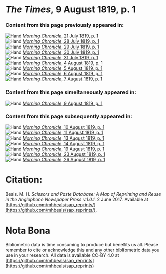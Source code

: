# *The Times*, 9 August 1819, p. 1  
  
### Content from this page previously appeared in:  
![Hand](http://scissorsandpaste.net/wp-content/uploads/2017/06/smallhandpointer.png) [*Morning Chronicle*, 21 July 1819, p. 1](https://mhbeals.github.io/sap_html/Morning-Chronicle/Morning-Chronicle-21-July-1819-p-1)  
![Hand](http://scissorsandpaste.net/wp-content/uploads/2017/06/smallhandpointer.png) [*Morning Chronicle*, 28 July 1819, p. 1](https://mhbeals.github.io/sap_html/Morning-Chronicle/Morning-Chronicle-28-July-1819-p-1)  
![Hand](http://scissorsandpaste.net/wp-content/uploads/2017/06/smallhandpointer.png) [*Morning Chronicle*, 29 July 1819, p. 1](https://mhbeals.github.io/sap_html/Morning-Chronicle/Morning-Chronicle-29-July-1819-p-1)  
![Hand](http://scissorsandpaste.net/wp-content/uploads/2017/06/smallhandpointer.png) [*Morning Chronicle*, 30 July 1819, p. 1](https://mhbeals.github.io/sap_html/Morning-Chronicle/Morning-Chronicle-30-July-1819-p-1)  
![Hand](http://scissorsandpaste.net/wp-content/uploads/2017/06/smallhandpointer.png) [*Morning Chronicle*, 31 July 1819, p. 1](https://mhbeals.github.io/sap_html/Morning-Chronicle/Morning-Chronicle-31-July-1819-p-1)  
![Hand](http://scissorsandpaste.net/wp-content/uploads/2017/06/smallhandpointer.png) [*Morning Chronicle*, 4 August 1819, p. 1](https://mhbeals.github.io/sap_html/Morning-Chronicle/Morning-Chronicle-4-August-1819-p-1)  
![Hand](http://scissorsandpaste.net/wp-content/uploads/2017/06/smallhandpointer.png) [*Morning Chronicle*, 5 August 1819, p. 1](https://mhbeals.github.io/sap_html/Morning-Chronicle/Morning-Chronicle-5-August-1819-p-1)  
![Hand](http://scissorsandpaste.net/wp-content/uploads/2017/06/smallhandpointer.png) [*Morning Chronicle*, 6 August 1819, p. 1](https://mhbeals.github.io/sap_html/Morning-Chronicle/Morning-Chronicle-6-August-1819-p-1)  
![Hand](http://scissorsandpaste.net/wp-content/uploads/2017/06/smallhandpointer.png) [*Morning Chronicle*, 7 August 1819, p. 1](https://mhbeals.github.io/sap_html/Morning-Chronicle/Morning-Chronicle-7-August-1819-p-1)  
  
### Content from this page simeltaneously appeared in:  
![Hand](http://scissorsandpaste.net/wp-content/uploads/2017/06/smallhandpointer.png) [*Morning Chronicle*, 9 August 1819, p. 1](https://mhbeals.github.io/sap_html/Morning-Chronicle/Morning-Chronicle-9-August-1819-p-1)  
  
### Content from this page subsequently appeared in:  
![Hand](http://scissorsandpaste.net/wp-content/uploads/2017/06/smallhandpointer.png) [*Morning Chronicle*, 10 August 1819, p. 1](https://mhbeals.github.io/sap_html/Morning-Chronicle/Morning-Chronicle-10-August-1819-p-1)  
![Hand](http://scissorsandpaste.net/wp-content/uploads/2017/06/smallhandpointer.png) [*Morning Chronicle*, 11 August 1819, p. 1](https://mhbeals.github.io/sap_html/Morning-Chronicle/Morning-Chronicle-11-August-1819-p-1)  
![Hand](http://scissorsandpaste.net/wp-content/uploads/2017/06/smallhandpointer.png) [*Morning Chronicle*, 13 August 1819, p. 1](https://mhbeals.github.io/sap_html/Morning-Chronicle/Morning-Chronicle-13-August-1819-p-1)  
![Hand](http://scissorsandpaste.net/wp-content/uploads/2017/06/smallhandpointer.png) [*Morning Chronicle*, 14 August 1819, p. 1](https://mhbeals.github.io/sap_html/Morning-Chronicle/Morning-Chronicle-14-August-1819-p-1)  
![Hand](http://scissorsandpaste.net/wp-content/uploads/2017/06/smallhandpointer.png) [*Morning Chronicle*, 19 August 1819, p. 1](https://mhbeals.github.io/sap_html/Morning-Chronicle/Morning-Chronicle-19-August-1819-p-1)  
![Hand](http://scissorsandpaste.net/wp-content/uploads/2017/06/smallhandpointer.png) [*Morning Chronicle*, 23 August 1819, p. 1](https://mhbeals.github.io/sap_html/Morning-Chronicle/Morning-Chronicle-23-August-1819-p-1)  
![Hand](http://scissorsandpaste.net/wp-content/uploads/2017/06/smallhandpointer.png) [*Morning Chronicle*, 26 August 1819, p. 1](https://mhbeals.github.io/sap_html/Morning-Chronicle/Morning-Chronicle-26-August-1819-p-1)  


# Citation: 

Beals. M. H. *Scissors and Paste Database: A Map of Reprinting and Reuse in the Anglophone Newspaper Press v.1.0.1.* 2 June 2017. Available at [https://github.com/mhbeals/sap_reprints/](https://github.com/mhbeals/sap_reprints/). 

# Nota Bona

Bibliometric data is time consuming to produce but benefits us all. Please remember to cite or acknowledge this and any other bibliometric data you use in your research. All data is available CC-BY 4.0 at [https://github.com/mhbeals/sap_reprints](https://github.com/mhbeals/sap_reprints)